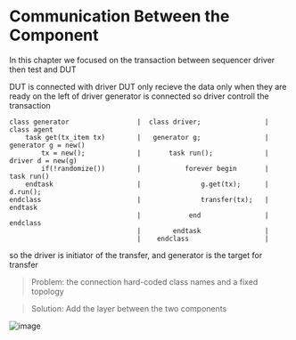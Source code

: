 # Communication Between the Component

In this chapter we focused on the transaction between sequencer driver then test and DUT

DUT is connected with driver DUT only recieve the data only when they are ready on the left of driver generator is connected so driver controll the transaction 

```
class generator                 |  class driver;                |  class agent
    task get(tx_item tx)        |   generator g;                |       generator g = new()
        tx = new();             |       task run();             |       driver d = new(g)
        if(!randomize())        |           forever begin       |       task run()
    endtask                     |               g.get(tx);      |           d.run();
endclass                        |               transfer(tx);   |       endtask
                                |            end                |   endclass
                                |        endtask                |
                                |    endclass                   |
```

so the driver is initiator of the transfer, and generator is the target for transfer
> Problem: the connection hard-coded class names and a fixed topology

> Solution: Add the layer between the two components 

![image](https://user-images.githubusercontent.com/81433387/183367711-a1f5532d-60d3-4ad3-ac16-791916ac414c.png)
